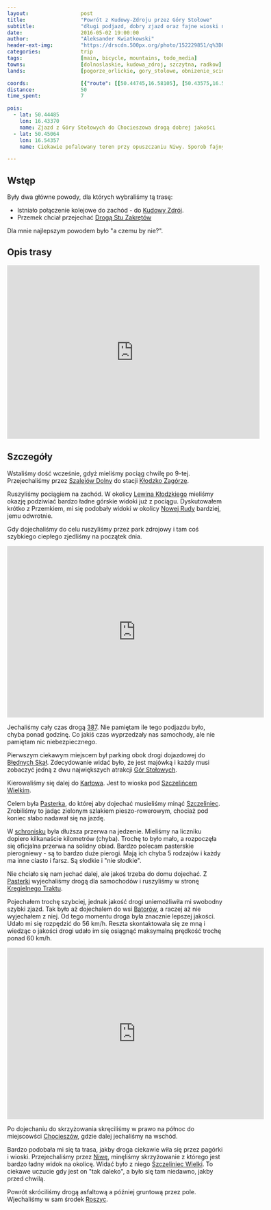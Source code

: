 ```yaml
---
layout:                 post
title:                  "Powrót z Kudowy-Zdroju przez Góry Stołowe"
subtitle:               "długi podjazd, dobry zjazd oraz fajne wioski na koniec"
date:                   2016-05-02 19:00:00
author:                 "Aleksander Kwiatkowski"
header-ext-img:         "https://drscdn.500px.org/photo/152229851/q%3D80_m%3D2000/d91e640d51cb32fc6d0bf4f1ffa458ec"
categories:             trip
tags:                   [main, bicycle, mountains, todo_media]
towns:                  [dolnoslaskie, kudowa_zdroj, szczytna, radkow]
lands:                  [pogorze_orlickie, gory_stolowe, obnizenie_scinawki, kotlina_klodzka]

coords:                 [{"route": [[50.44745,16.58105], [50.43575,16.58860], [50.42602,16.58723], [50.42405,16.60868], [50.42066,16.60508], [50.41727,16.60680], [50.41508,16.61332]], "type": "bicycle"}, {"route": [[50.43001,16.24519], [50.43608,16.23875], [50.44253,16.24184], [50.44581,16.25532], [50.45095,16.27849], [50.45177,16.29489], [50.45909,16.29952], [50.46423,16.31952], [50.46177,16.34587], [50.46341,16.34922], [50.47537,16.33763], [50.48307,16.32630], [50.48952,16.32862], [50.49367,16.32622], [50.48673,16.32879], [50.48684,16.33222], [50.48542,16.33042], [50.48843,16.34029], [50.48542,16.35128], [50.47384,16.35737], [50.46701,16.35548], [50.46204,16.37797], [50.45379,16.39557], [50.44417,16.41763], [50.44439,16.42089], [50.44849,16.42278], [50.44833,16.42681], [50.44510,16.43093], [50.44598,16.44938], [50.45215,16.46827], [50.44652,16.49753], [50.45281,16.49110], [50.45199,16.50689], [50.45357,16.52929], [50.45079,16.53230], [50.45084,16.54732], [50.44327,16.56646], [50.44942,16.56551], [50.44986,16.58152]], "type": "bicycle"}]
distance:               50
time_spent:             7

pois:
  - lat: 50.44485
    lon: 16.43370
    name: Zjazd z Góry Stołowych do Chocieszowa drogą dobrej jakości
  - lat: 50.45064
    lon: 16.54357
    name: Ciekawie pofalowany teren przy opuszczaniu Niwy. Sporob fajnych dróg gruntowych.

---
```


[wiki-droga-387]:             https://pl.wikipedia.org/wiki/Droga_wojew%C3%B3dzka_nr_387
[wiki-kregielny-trakt]:       https://pl.wikipedia.org/wiki/Kr%C4%99gielny_Trakt
[wiki-kudowa-zdroj]:          https://pl.wikipedia.org/wiki/Kudowa-Zdr%C3%B3j
[wiki-szalejow-dolny]:        https://pl.wikipedia.org/wiki/Szalej%C3%B3w_Dolny
[wiki-klodzko-zagorze]:       https://pl.wikipedia.org/wiki/K%C5%82odzko_Zag%C3%B3rze
[wiki-lewin-klodzki]:         https://pl.wikipedia.org/wiki/Lewin_K%C5%82odzki
[wiki-nowa-ruda]:             https://pl.wikipedia.org/wiki/Nowa_Ruda
[wiki-bledne-skaly]:          https://pl.wikipedia.org/wiki/B%C5%82%C4%99dne_Ska%C5%82y
[wiki-gory-stolowe]:          https://pl.wikipedia.org/wiki/G%C3%B3ry_Sto%C5%82owe
[wiki-karlow]:                https://pl.wikipedia.org/wiki/Kar%C5%82%C3%B3w
[wiki-szczeliniec-wielki]:    https://pl.wikipedia.org/wiki/Szczeliniec_Wielki
[wiki-schronisko-pasterka]:   https://pl.wikipedia.org/wiki/Schronisko_PTTK_%E2%80%9EPasterka%E2%80%9D
[wiki-pasterka]:              https://pl.wikipedia.org/wiki/Pasterka_(wojew%C3%B3dztwo_dolno%C5%9Bl%C4%85skie)
[wiki-batorow]:               https://pl.wikipedia.org/wiki/Bator%C3%B3w
[wiki-chocieszow]:            https://pl.wikipedia.org/wiki/Chociesz%C3%B3w
[wiki-niwa]:                  https://pl.wikipedia.org/wiki/Niwa_(wojew%C3%B3dztwo_dolno%C5%9Bl%C4%85skie)
[wiki-roszyce]:               https://pl.wikipedia.org/wiki/Roszyce

Wstęp
-----

Były dwa główne powody, dla których wybraliśmy tą trasę:

* Istniało połączenie kolejowe do zachód - do [Kudowy Zdrój][wiki-kudowa-zdroj].
* Przemek chciał przejechać [Drogą Stu Zakrętów][wiki-droga-387]

Dla mnie najlepszym powodem było "a czemu by nie?".

Opis trasy
----------

<iframe height='405' width='590' frameborder='0' allowtransparency='true' scrolling='no' src='https://www.strava.com/activities/563089957/embed/2c9c744f482d9c1ca6db9cdc012e11df45a3febc'></iframe>

Szczegóły
---------

Wstaliśmy dość wcześnie, gdyż mieliśmy pociąg chwilę po 9-tej. Przejechaliśmy
przez [Szalejów Dolny][wiki-szalejow-dolny] do stacji [Kłodzko Zagórze][wiki-klodzko-zagorze].

Ruszyliśmy pociągiem na zachód. W okolicy [Lewina Kłodzkiego][wiki-lewin-klodzki]
mieliśmy okazję podziwiać bardzo ładne górskie widoki już z pociągu. Dyskutowałem krótko
z Przemkiem, mi się podobały widoki w okolicy [Nowej Rudy][wiki-nowa-ruda] bardziej,
jemu odwrotnie.

Gdy dojechaliśmy do celu ruszyliśmy przez park zdrojowy i tam coś szybkiego
ciepłego zjedliśmy na początek dnia.

<div class="vimeo"><iframe src='http://player.vimeo.com/video/168917316' width="600" height="400" frameborder="0" webkitAllowFullScreen mozallowfullscreen allowFullScreen> </iframe></div>

Jechaliśmy cały czas drogą [387][wiki-droga-387]. Nie pamiętam ile tego podjazdu było,
chyba ponad godzinę. Co jakiś czas wyprzedzały nas samochody, ale nie pamiętam
nic niebezpiecznego.

Pierwszym ciekawym miejscem był parking obok drogi dojazdowej do
[Błędnych Skał][wiki-bledne-skaly]. Zdecydowanie widać było, że jest majówką i każdy musi
zobaczyć jedną z dwu największych atrakcji [Gór Stołowych][wiki-gory-stolowe].

Kierowaliśmy się dalej do [Karłowa][wiki-karlow]. Jest to wioska pod
[Szczelińcem Wielkim][wiki-szczeliniec-wielki].

Celem była [Pasterka][wiki-schronisko-pasterka], do której aby dojechać
musieliśmy minąć [Szczeliniec][wiki-szczeliniec-wielki]. Zrobiliśmy to jadąc
zielonym szlakiem pieszo-rowerowym, chociaż pod koniec słabo nadawał się na
jazdę.

W [schronisku][wiki-schronisko-pasterka] była dłuższa przerwa na jedzenie.
Mieliśmy na liczniku dopiero kilkanaście kilometrów (chyba). Trochę to było mało, a
rozpoczęła się oficjalna przerwa na solidny obiad. Bardzo polecam pasterskie
pierogniewy - są to bardzo duże pierogi. Mają ich chyba 5 rodzajów i każdy
ma inne ciasto i farsz. Są słodkie i "nie słodkie".

Nie chciało się nam jechać dalej, ale jakoś trzeba do domu dojechać.
Z [Pasterki][wiki-pasterka] wyjechaliśmy drogą dla samochodów i ruszyliśmy
w stronę [Kręgielnego Traktu][wiki-kregielny-trakt].

Pojechałem trochę szybciej, jednak jakość drogi uniemożliwiła mi swobodny
szybki zjazd. Tak było aż dojechalem do wsi [Batorów][wiki-batorow], a raczej
aż nie wyjechałem z niej. Od tego momentu droga była znacznie lepszej jakości.
Udało mi się rozpędzić do 56 km/h. Reszta skontaktowała się ze mną i wiedząc
o jakości drogi udało im się osiągnąć maksymalną prędkość trochę ponad 60 km/h.

<div class="vimeo"><iframe src='http://player.vimeo.com/video/168932067' width="600" height="400" frameborder="0" webkitAllowFullScreen mozallowfullscreen allowFullScreen> </iframe></div>

Po dojechaniu do skrzyżowania skręciliśmy w prawo na północ do miejscowści
[Chocieszów][wiki-chocieszow], gdzie dalej jechaliśmy na wschód.

Bardzo podobała mi się ta trasa, jakby droga ciekawie wiła się przez pagórki i
wioski. Przejechaliśmy przez [Niwę][wiki-niwa], minęliśmy
skrzyżowanie z którego jest bardzo ładny widok na okolicę. Widać było z niego
[Szczeliniec Wielki][wiki-szczeliniec-wielki]. To ciekawe uczucie gdy jest on
"tak daleko", a było się tam niedawno, jakby przed chwilą.

Powrót skróciliśmy drogą asfaltową a później gruntową przez pole. Wjechaliśmy
w sam środek [Roszyc][wiki-roszyce].

